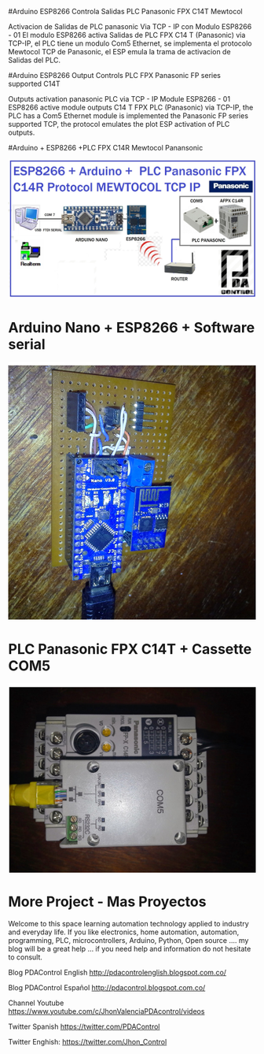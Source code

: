 


#Arduino ESP8266 Controla Salidas PLC Panasonic FPX C14T Mewtocol

Activacion de Salidas de PLC panasonic Via TCP - IP con Modulo ESP8266 - 01
El modulo ESP8266 activa Salidas de PLC FPX C14 T (Panasonic) via TCP-IP, el PLC tiene un modulo Com5 Ethernet, se implementa
el protocolo Mewtocol TCP  de Panasonic, el ESP emula la trama de activacion de Salidas del PLC.

#Arduino ESP8266 Output Controls PLC FPX Panasonic FP series supported C14T

Outputs activation panasonic PLC via TCP - IP Module ESP8266 - 01
ESP8266 active module outputs C14 T FPX PLC (Panasonic) via TCP-IP, the PLC has a Com5 Ethernet module is implemented
the Panasonic FP series supported TCP, the protocol emulates the plot ESP activation of PLC outputs.


#Arduino + ESP8266 +PLC  FPX C14R Mewtocol Panansonic

![Portada](https://github.com/JhonControl/Arduino-ESP8266-MEWTOCOL-TCP-IP-PLC-PANASONIC/blob/master/Arduino%20ESP8266%20%2B%20FPX%20C14R%20Mewtocol%20Panansonic.jpg)


# Arduino Nano + ESP8266 + Software serial 

![Portada](https://github.com/JhonControl/Arduino-ESP8266-MEWTOCOL-TCP-IP-PLC-PANASONIC/blob/master/esp%20arduino%20nano.jpg)


# PLC Panasonic FPX C14T + Cassette COM5

![Portada](https://github.com/JhonControl/Arduino-ESP8266-MEWTOCOL-TCP-IP-PLC-PANASONIC/blob/master/plc%20panasonic.jpg)


# More Project - Mas Proyectos

Welcome to this space learning automation technology applied to industry and  everyday life.
If you like electronics, home automation, automation, programming, PLC, microcontrollers, 
Arduino, Python, Open source .... my blog will be a great help ... 
if you need help and information do not hesitate to consult.

Blog PDAControl English   http://pdacontrolenglish.blogspot.com.co/   

Blog PDAControl Español   http://pdacontrol.blogspot.com.co/

Channel  Youtube          https://www.youtube.com/c/JhonValenciaPDAcontrol/videos  
  
Twitter Spanish           https://twitter.com/PDAControl

Twitter Enghish:          https://twitter.com/Jhon_Control


